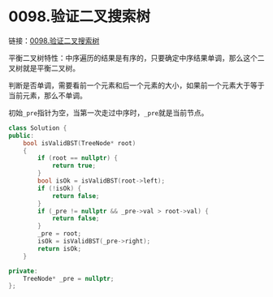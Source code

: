 # 0098.验证二叉搜索树

链接：[0098.验证二叉搜索树](https://leetcode.cn/problems/validate-binary-search-tree/)

平衡二叉树特性：中序遍历的结果是有序的，只要确定中序结果单调，那么这个二叉树就是平衡二叉树。

判断是否单调，需要看前一个元素和后一个元素的大小，如果前一个元素大于等于当前元素，那么不单调。

初始`_pre`指针为空，当第一次走过中序时，`_pre`就是当前节点。

```c++
class Solution {
public:
    bool isValidBST(TreeNode* root)
    {
        if (root == nullptr) {
            return true;
        }
        bool isOk = isValidBST(root->left);
        if (!isOk) {
            return false;
        }
        if (_pre != nullptr && _pre->val > root->val) {
            return false;
        }
        _pre = root;
        isOk = isValidBST(_pre->right);
        return isOk;
    }

private:
    TreeNode* _pre = nullptr;
};

```
